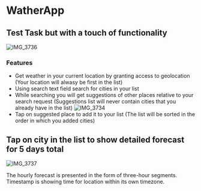 # WatherApp
## Test Task but with a touch of functionality
![IMG_3736](https://user-images.githubusercontent.com/23027718/213484657-83f9049c-1bfc-489c-a216-4d1edd749350.PNG)
### Features
* Get weather in your current location by granting access to geolocation (Your location will alwasy be first in the list)
* Using search text field search for cities in your list
* While searching you will get suggestions of other places relative to your search request (Suggestions list will never contain cities that you already have in the list)
![IMG_3734](https://user-images.githubusercontent.com/23027718/213487122-a4492d58-9606-4de3-9399-739c698bd0de.PNG)
* Tap on suggested place to add it to your list (The list will be sorted in the order in which you added cities)

## Tap on city in the list to show detailed forecast for 5 days total
![IMG_3737](https://user-images.githubusercontent.com/23027718/213488116-51043412-50cd-4d87-8c5c-f3cab582e36f.PNG)

The hourly forecast is presented in the form of three-hour segments.
Timestamp is showing time for location within its own timezone.
